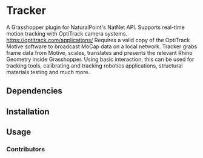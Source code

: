 # Tracker
A Grasshopper plugin for NaturalPoint's NatNet API. Supports real-time motion tracking with OptiTrack camera systems. https://optitrack.com/applications/
Requires a valid copy of the OptiTrack Motive software to broadcast MoCap data on a local network.
Tracker grabs frame data from Motive, scales, translates and presents the relevant Rhino Geometry inside Grasshopper. Using basic interaction, this can be used for tracking tools, calibrating and tracking robotics applications, structural materials testing and much more.

## Dependencies

## Installation

## Usage

### Contributors
